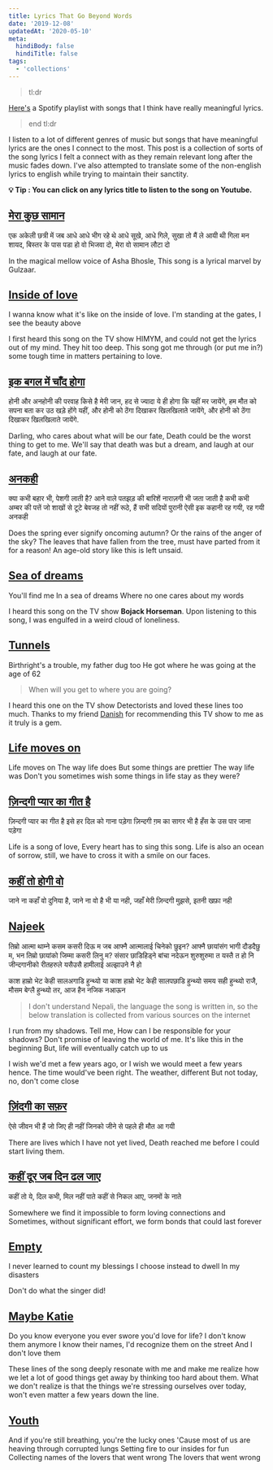 ```yaml
---
title: Lyrics That Go Beyond Words
date: '2019-12-08'
updatedAt: '2020-05-10'
meta:
  hindiBody: false
  hindiTitle: false
tags:
  - 'collections'
---
```


> tl:dr

[Here's](https://open.spotify.com/playlist/53EwdQFx9sh6boC36Ktm1l?si=jJ3rDJFeRtmoooCqiII6kA) a Spotify playlist with songs that I think have really meaningful lyrics.

> end tl:dr

I listen to a lot of different genres of music but songs that have meaningful lyrics are the ones I connect to the most. This post is a collection of sorts of the song lyrics I felt a connect with as they remain relevant long after the music fades down. I've also attempted to translate some of the non-english lyrics to english while trying to maintain their sanctity.

**💡 Tip : You can click on any lyrics title to listen to the song on Youtube.**

## [मेरा कुछ सामान](https://www.youtube.com/watch?v=OlvXDGJAMT0) 

एक अकेली छत्री में जब आधे आधे भीग रहे थे
आधे सूखे, आधे गिले,
सुखा तो मैं ले आयी थी
गिला मन शायद, बिस्तर के पास पडा हो
वो भिजवा दो,
मेरा वो सामान लौटा दो


In the magical mellow voice of Asha Bhosle, This song is a lyrical marvel by Gulzaar.

## [Inside of love](https://www.youtube.com/watch?v=sW1ZJNVAc-Q)

I wanna know what it's like on the inside of love.
I'm standing at the gates,
I see the beauty above

I first heard this song on the TV show HIMYM, and could not get the lyrics out of my mind. They hit too deep. This song got me through (or put me in?) some tough time in matters pertaining to love.

## [इक बगल में चाँद होगा](https://www.youtube.com/watch?v=L_EVAdvxJcU) 

होनी और अनहोनी की परवाह किसे है मेरी जान,
हद से ज्यादा ये ही होगा कि यहीं मर जायेंगे,
हम मौत को सपना बता कर उठ खड़े होंगे यहीं,
और होनी को ठेंगा दिखाकर खिलखिलाते जायेंगे,
और होनी को ठेंगा दिखाकर खिलखिलाते जायेंगे.


Darling, who cares about what will be our fate,
Death could be the worst thing to get to me.
We'll say that death was but a dream, and laugh at our fate,
and laugh at our fate.

## [अनकही](https://www.youtube.com/watch?v=DR0S-ocAmvo) 

क्या कभी बहार भी, पेशगी लाती है?
आने वाले पतझड़ की
बारिशें नाराज़गी भी जता जाती है
कभी कभी अम्बर की
पत्तें जो शाखों से टूटे
बेवजह तो नहीं रूठे, हैं सभी
सदियों पुरानी ऐसी इक कहानी रह गयी,
रह गयी अनकही


Does the spring ever signify oncoming autumn?
Or the rains of the anger of the sky?
The leaves that have fallen from the tree, must have parted from it for a reason!
An age-old story like this is left unsaid.

## [Sea of dreams](https://www.youtube.com/watch?v=mIDWsTwstgs)

You'll find me In a sea of dreams
Where no one cares about my words

I heard this song on the TV show **Bojack Horseman**. Upon listening to this song, I was engulfed in a weird cloud of loneliness.

## [Tunnels](https://www.youtube.com/watch?v=HoJtuk_k3EA)

Birthright's a trouble, my father dug too
He got where he was going at the age of 62

> When will you get to where you are going?

I heard this one on the TV show Detectorists and loved these lines too much. Thanks to my friend [Danish](https://danishpraka.sh) for recommending this TV show to me as it truly is a gem.

## [Life moves on](https://www.youtube.com/watch?v=YpnWnpfJVq4)

Life moves on
The way life does
But some things are prettier
The way life was
Don't you sometimes wish some things in life stay as they were?

## [ज़िन्दगी प्यार का गीत है](https://www.youtube.com/watch?v=M9YGUkKphsg) 

ज़िन्दगी प्यार का गीत है
इसे हर दिल को गाना पड़ेगा
ज़िन्दगी ग़म का सागर भी है
हँस के उस पार जाना पड़ेगा


Life is a song of love,
Every heart has to sing this song.
Life is also an ocean of sorrow,
still, we have to cross it with a smile on our faces.

## [कहीं तो होगी वो](https://www.youtube.com/watch?v=KFwjibi-JRU) 

जाने ना कहाँ वो दुनिया है,
जाने ना वो है भी या नही,
जहाँ मेरी ज़िन्दगी मुझसे,
इतनी खफ़ा नही


## [Najeek](https://www.youtube.com/watch?v=AMRGmAh2NTk)

तिम्रो आत्मा थाम्ने कसम कसरी दिऊ म जब
आफ्नै आत्मालाई चिनेको छुइन?
आफ्नै छायांसंग भागी दौडदैछु म, भन
तिम्रो छायांको जिम्मा कसरी लिनु म?
संसार छाडिहिड्ने बांचा नदेऊन
शुरुशुरुमा त यस्तै त हो नि
जीन्दगानीको रीतहरुले यसैउसै हामीलाई अल्झाउने नै हो


काश हाम्रो भेट केही
सालअगाडि हुन्थ्यो
या काश हाम्रो भेट केही
सालपछाडि हुन्थ्यो
समय सही हुन्थ्यो
राजै, मौसम बेग्लै हुन्थ्यो
तर, आज हैन नजिक नआऊन


> I don't understand Nepali, the language the song is written in, so the below translation is collected from various sources on the internet

I run from my shadows.
Tell me, How can I be responsible for your shadows?
Don't promise of leaving the world of me.
It's like this in the beginning
But, life will eventually catch up to us

I wish we'd met a few years ago,
or I wish we would meet a few years hence.
The time would've been right.
The weather, different
But not today, no, don't come close

## [ज़िंदगी का सफ़र](https://www.youtube.com/watch?v=XGsx6Yi7a_Y) 

ऐसे जीवन भी हैं जो जिए ही नहीं
जिनको जीने से पहले ही मौत आ गयी


There are lives which I have not yet lived,
Death reached me before I could start living them.

## [कहीं दूर जब दिन ढल जाए](https://www.youtube.com/watch?v=BmYT79bYIQw) 

कहीं तो ये, दिल कभी, मिल नहीं पाते
कहीं से निकल आए, जनमों के नाते


Somewhere we find it impossible to form loving connections
and Sometimes, without significant effort, we form bonds that could last forever

## [Empty](https://www.youtube.com/watch?v=SY1V0Y7hscw)

I never learned to count my blessings
I choose instead to dwell
In my disasters

Don't do what the singer did!

## [Maybe Katie](https://www.youtube.com/watch?v=bk7UHL4OJpg)

Do you know everyone you ever swore you'd love for life?
I don't know them anymore
I know their names, I'd recognize them on the street
And I don't love them

These lines of the song deeply resonate with me and make me realize how we let a lot of good things get away by thinking too hard about them. What we don't realize is that the things we're stressing ourselves over today, won't even matter a few years down the line.

## [Youth](https://www.youtube.com/watch?v=VEpMj-tqixs)

And if you're still breathing, you're the lucky ones
'Cause most of us are heaving through corrupted lungs
Setting fire to our insides for fun
Collecting names of the lovers that went wrong
The lovers that went wrong
